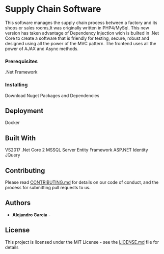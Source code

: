 # Supply Chain Software

This software manages the supply chain process between a factory and its shops or sales rooms,It was originally written in PHP4/MySql. This new version has taken advantage of Dependency Injection wich is builted in .Net Core to create a software that is friendly for testing, secure, robust and designed using all the power of the MVC pattern.
The frontend uses all the power of AJAX and Async methods.

### Prerequisites
.Net Framework

### Installing
Download Nuget Packages and Dependencies

## Deployment
Docker

## Built With
VS2017
.Net Core 2
MSSQL Server
Entity Framework
ASP.NET Identity
JQuery

## Contributing

Please read [CONTRIBUTING.md](https://gist.github.com/PurpleBooth/b24679402957c63ec426) for details on our code of conduct, and the process for submitting pull requests to us.


## Authors

* **Alejandro Garcia** - 


## License

This project is licensed under the MIT License - see the [LICENSE.md](LICENSE.md) file for details


